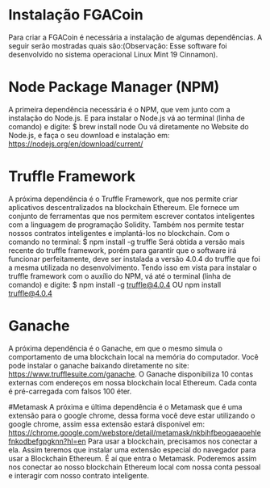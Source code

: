 # Instalação FGACoin
Para criar a FGACoin é necessária a instalação de algumas dependências. A seguir serão mostradas quais são:(Observação:
  Esse software foi desenvolvido no sistema operacional Linux Mint 19 Cinnamon).

# Node Package Manager (NPM)
A primeira dependência necessária é o NPM, que vem junto com a instalação do Node.js. E para instalar o Node.js vá ao
terminal (linha de comando) e digite:
$ brew install node
Ou vá diretamente no Website do Node.js, e faça o seu download e instalação em: https://nodejs.org/en/download/current/

# Truffle Framework
A próxima dependência é o Truffle Framework, que nos permite criar aplicativos descentralizados na blockchain Ethereum.
Ele fornece um conjunto de ferramentas que nos permitem escrever contatos inteligentes com a linguagem de programação
Solidity. Também nos permite testar nossos contratos inteligentes e implantá-los no blockchain.
Com o comando no terminal:
$ npm install -g truffle
Será obtida a versão mais recente do truffle framework, porém para garantir que o software irá funcionar perfeitamente,
deve ser instalada a versão 4.0.4 do truffle que foi a mesma utilizada no desenvolvimento. Tendo isso em vista para
instalar o truffle framework com o auxílio do NPM, vá até o terminal (linha de comando) e digite:
$ npm install -g truffle@4.0.4 OU npm install truffle@4.0.4
# Ganache  
A próxima dependência é o Ganache, em que o mesmo simula o comportamento de uma blockchain local na memória do
computador. Você pode instalar o ganache baixando diretamente no site: https://www.trufflesuite.com/ganache. O Ganache disponibiliza 10 contas externas com endereços em nossa blockchain local Ethereum. Cada conta é pré-carregada com falsos 100 éter.

#Metamask
A próxima e última dependência é o Metamask que é uma extensão para o google chrome, dessa forma você deve estar
utilizando o google chrome, assim essa extensão estará disponível em: https://chrome.google.com/webstore/detail/metamask/nkbihfbeogaeaoehlefnkodbefgpgknn?hl=en
Para usar a blockchain, precisamos nos conectar a ela. Assim teremos que instalar uma extensão especial do navegador
para usar a Blockchain Ethereum. É aí que entra o Metamask. Poderemos assim nos conectar ao nosso blockchain Ethereum
local com nossa conta pessoal e interagir com nosso contrato inteligente.

